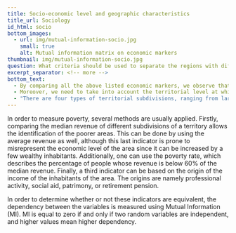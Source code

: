 ```yaml
---
title: Socio-economic level and geographic characteristics
title_url: Sociology
id_html: socio
bottom_images:
  - url: img/mutual-information-socio.jpg
    small: true
    alt: Mutual information matrix on economic markers
thumbnail: img/mutual-information-socio.jpg
question: What criteria should be used to separate the regions with different socio-economic environments ?
excerpt_separator: <!-- more -->
bottom_text:
  - By comparing all the above listed economic markers, we observe that there is a high dependency between them all. By retaining only one feature, all the other features can be deducted. The Median Revenue per city was hence retained as our socio-economic marker.
  - Moreover, we need to take into account the territorial level at which the analysis needs to be conducted. The analysis was focused on Metropolitan France. Indeed, some French regions are located in the Pacific and the Caribbean. Seeing that our analysis examines the eating habits and economical disparities, using a fairly culturally homogeneous territory seems imperative. Corsica was removed from the datasetbecause there was only one product with enough nutritional information being sold in that region within the dataset.
  - "There are four types of territorial subdivisions, ranging from largest to smallest: regions, departments, arrondissements and communes. The analysis was conducted at each of the subdivisional levels."
---
```

In order to measure poverty, several methods are usually applied. Firstly, comparing the median revenue of different subdivisions of a territory allows the identification of the poorer areas. This can be done by using the average revenue as well, although this last indicator is prone to misrepresent the economic level of the area since it can be increased by a few wealthy inhabitants.
Additionally, one can use the poverty rate, which describes the percentage of people whose revenue is below 60% of the median revenue. Finally, a third indicator can be based on the origin of the income of the inhabitants of the area. The origins are namely professional activity, social aid, patrimony, or retirement pension.
<!-- more -->

In order to determine whether or not these indicators are equivalent, the dependency between the variables is measured using Mutual Information (MI). MI is equal to zero if and only if two random variables are independent, and higher values mean higher dependency.

